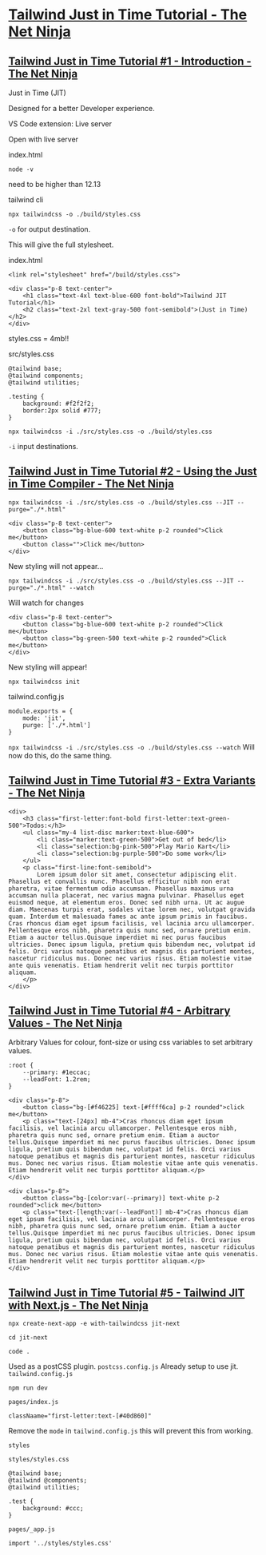 #  [Tailwind Just in Time Tutorial - The Net Ninja](https://www.youtube.com/playlist?list=PL4cUxeGkcC9ht1OMQPhBVKAb2dVLhg-MJ)

## [Tailwind Just in Time Tutorial #1 - Introduction - The Net Ninja](https://www.youtube.com/watch?v=aQS7kaje-24&list=PL4cUxeGkcC9ht1OMQPhBVKAb2dVLhg-MJ&index=2)

Just in Time (JIT)

Designed for a better Developer experience.

VS Code extension: Live server

Open with live server

index.html

`node -v`

need to be higher than 12.13

tailwind cli

`npx tailwindcss -o ./build/styles.css`

`-o` for output destination.

This will give the full stylesheet.

index.html

`<link rel="stylesheet" href="/build/styles.css">`

```
<div class="p-8 text-center">
    <h1 class="text-4xl text-blue-600 font-bold">Tailwind JIT Tutorial</h1>
    <h2 class="text-2xl text-gray-500 font-semibold">(Just in Time)</h2>
</div>
```

styles.css = 4mb!!


src/styles.css

```
@tailwind base;
@tailwind components;
@tailwind utilities;

.testing {
    background: #f2f2f2;
    border:2px solid #777;
}
```

`npx tailwindcss -i ./src/styles.css -o ./build/styles.css`

`-i` input destinations.

## [Tailwind Just in Time Tutorial #2 - Using the Just in Time Compiler - The Net Ninja](https://www.youtube.com/watch?v=mP2TPWZRSmk&list=PL4cUxeGkcC9ht1OMQPhBVKAb2dVLhg-MJ&index=3)

`npx tailwindcss -i ./src/styles.css -o ./build/styles.css --JIT --purge="./*.html"`

```
<div class="p-8 text-center">
    <button class="bg-blue-600 text-white p-2 rounded">Click me</button>
    <button class="">Click me</button>
</div>
```

New styling will not appear...

`npx tailwindcss -i ./src/styles.css -o ./build/styles.css --JIT --purge="./*.html" --watch`

Will watch for changes

```
<div class="p-8 text-center">
    <button class="bg-blue-600 text-white p-2 rounded">Click me</button>
    <button class="bg-green-500 text-white p-2 rounded">Click me</button>
</div>
```

New styling will appear!

`npx tailwindcss init`

tailwind.config.js

```
module.exports = {
    mode: 'jit',
    purge: ['./*.html']
}
```

`npx tailwindcss -i ./src/styles.css -o ./build/styles.css --watch`
 Will now do this, do the same thing.

## [Tailwind Just in Time Tutorial #3 - Extra Variants - The Net Ninja](https://www.youtube.com/watch?v=DduPHtznQ2o&list=PL4cUxeGkcC9ht1OMQPhBVKAb2dVLhg-MJ&index=4)


```
<div>
    <h3 class="first-letter:font-bold first-letter:text-green-500">Todos:</h3>
    <ul class="my-4 list-disc marker:text-blue-600">
        <li class="marker:text-green-500">Get out of bed</li>
        <li class="selection:bg-pink-500">Play Mario Kart</li>
        <li class="selection:bg-purple-500">Do some work</li>
    </ul>
    <p class="first-line:font-semibold"> 
        Lorem ipsum dolor sit amet, consectetur adipiscing elit. Phasellus et convallis nunc. Phasellus efficitur nibh non erat pharetra, vitae fermentum odio accumsan. Phasellus maximus urna accumsan nulla placerat, nec varius magna pulvinar. Phasellus eget euismod neque, at elementum eros. Donec sed nibh urna. Ut ac augue diam. Maecenas turpis erat, sodales vitae lorem nec, volutpat gravida quam. Interdum et malesuada fames ac ante ipsum primis in faucibus. Cras rhoncus diam eget ipsum facilisis, vel lacinia arcu ullamcorper. Pellentesque eros nibh, pharetra quis nunc sed, ornare pretium enim. Etiam a auctor tellus.Quisque imperdiet mi nec purus faucibus ultricies. Donec ipsum ligula, pretium quis bibendum nec, volutpat id felis. Orci varius natoque penatibus et magnis dis parturient montes, nascetur ridiculus mus. Donec nec varius risus. Etiam molestie vitae ante quis venenatis. Etiam hendrerit velit nec turpis porttitor aliquam.
    </p>
</div>
```

## [Tailwind Just in Time Tutorial #4 - Arbitrary Values - The Net Ninja](https://www.youtube.com/watch?v=4gEH1h5C-Tc&list=PL4cUxeGkcC9ht1OMQPhBVKAb2dVLhg-MJ&index=5)

Arbitrary Values for colour, font-size or using css variables to set arbitrary values.

```
:root {
    --primary: #1eccac;
    --leadFont: 1.2rem;
}
```

```
<div class="p-8">
    <button class="bg-[#f46225] text-[#ffff6ca] p-2 rounded">click me</button>
    <p class="text-[24px] mb-4">Cras rhoncus diam eget ipsum facilisis, vel lacinia arcu ullamcorper. Pellentesque eros nibh, pharetra quis nunc sed, ornare pretium enim. Etiam a auctor tellus.Quisque imperdiet mi nec purus faucibus ultricies. Donec ipsum ligula, pretium quis bibendum nec, volutpat id felis. Orci varius natoque penatibus et magnis dis parturient montes, nascetur ridiculus mus. Donec nec varius risus. Etiam molestie vitae ante quis venenatis. Etiam hendrerit velit nec turpis porttitor aliquam.</p>
</div>

<div class="p-8">
    <button class="bg-[color:var(--primary)] text-white p-2 rounded">click me</button>
    <p class="text-[length:var(--leadFont)] mb-4">Cras rhoncus diam eget ipsum facilisis, vel lacinia arcu ullamcorper. Pellentesque eros nibh, pharetra quis nunc sed, ornare pretium enim. Etiam a auctor tellus.Quisque imperdiet mi nec purus faucibus ultricies. Donec ipsum ligula, pretium quis bibendum nec, volutpat id felis. Orci varius natoque penatibus et magnis dis parturient montes, nascetur ridiculus mus. Donec nec varius risus. Etiam molestie vitae ante quis venenatis. Etiam hendrerit velit nec turpis porttitor aliquam.</p>
</div>
```

## [Tailwind Just in Time Tutorial #5 - Tailwind JIT with Next.js - The Net Ninja](https://www.youtube.com/watch?v=D3Kz2bOQR5E&list=PL4cUxeGkcC9ht1OMQPhBVKAb2dVLhg-MJ&index=6)

`npx create-next-app -e with-tailwindcss jit-next`

`cd jit-next`

`code .`

Used as a postCSS plugin. `postcss.config.js`
Already setup to use jit. `tailwind.config.js`

`npm run dev`

`pages/index.js`

`classNaame="first-letter:text-[#40d860]"`

Remove the `mode` in `tailwind.config.js` this will prevent this from working.

`styles`

`styles/styles.css`

```
@tailwind base;
@tailwind @components;
@tailwind utilities;

.test {
    background: #ccc;
}
```

`pages/_app.js`

```
import '../styles/styles.css'
```